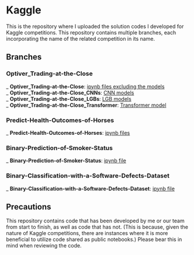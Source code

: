 # Kaggle
This is the repository where I uploaded the solution codes I developed for Kaggle competitions.
This repository contains multiple branches, each incorporating the name of the related competition in its name.

## Branches

### Optiver_Trading-at-the-Close
_ **Optiver_Trading-at-the-Close**: [ipynb files excluding the models](https://github.com/chanleee/Kaggle/tree/Optiver_Trading-at-the-Close)<br>
_ **Optiver_Trading-at-the-Close_CNNs**: [CNN models](https://github.com/chanleee/Kaggle/tree/Optiver_Trading-at-the-Close_CNNs)<br>
_ **Optiver_Trading-at-the-Close_LGBs**: [LGB models](https://github.com/chanleee/Kaggle/tree/Optiver_Trading-at-the-Close_LGBs)<br>
_ **Optiver_Trading-at-the-Close_Transformer**: [Transformer model](https://github.com/chanleee/Kaggle/tree/Optiver_Trading-at-the-Close_Transformer)<br>

### Predict-Health-Outcomes-of-Horses
_ **Predict-Health-Outcomes-of-Horses**: [ipynb files](https://github.com/chanleee/Kaggle/tree/Predict-Health-Outcomes-of-Horses)

### Binary-Prediction-of-Smoker-Status
_ **Binary-Prediction-of-Smoker-Status**: [ipynb file](https://github.com/chanleee/Kaggle/tree/Binary-Prediction-of-Smoker-Status)

### Binary-Classification-with-a-Software-Defects-Dataset
_ **Binary-Classification-with-a-Software-Defects-Dataset**: [ipynb file](https://github.com/chanleee/Kaggle/tree/Binary-Classification-with-a-Software-Defects-Dataset)

## Precautions

This repository contains code that has been developed by me or our team from start to finish, as well as code that has not. (This is because, given the nature of Kaggle competitions, there are instances where it is more beneficial to utilize code shared as public notebooks.) Please bear this in mind when reviewing the code.
